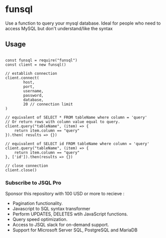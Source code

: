 # funsql
Use a function to query your mysql database. Ideal for people who need to access MySQL but don't understand/like the syntax

## Usage
```

const funsql = require("funsql")
const client = new funsql()

// establish connection
client.connect(
		host,
		port,
		username,
		password,
		database,
		20 // connection limit
)

// equivalent of SELECT * FROM tableName where column = 'query'
// Or return rows with column value equal to query.
client.query("tableName", (item) => {
	return item.column == "query" 
}).then( results => {})

// equivalent of SELECT id FROM tableName where column = 'query'
client.query("tableName", (item) => {
	return item.column == "query" 
}, ['id']).then(results => {})

// close connection
client.close()

```

### Subscribe to JSQL Pro
Sponsor this repository with 100 USD or more to recieve :
- Pagination functionality.
- Javascript to SQL syntax transformer
- Perform UPDATES, DELETES wtih JavaScript functions.
- Query speed optimization.
- Access to JSQL slack for on-demand support.
- Support for Microsoft Server SQL, PostgreSQL and MariaDB

